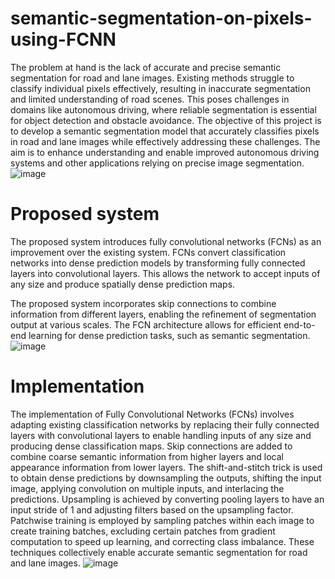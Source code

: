 # semantic-segmentation-on-pixels-using-FCNN
The problem at hand is the lack of accurate and precise semantic segmentation for road and lane images. Existing methods struggle to classify individual pixels effectively, resulting in inaccurate segmentation and limited understanding of road scenes. This poses challenges in domains like autonomous driving, where reliable segmentation is essential for object detection and obstacle avoidance. The objective of this project is to develop a semantic segmentation model that accurately classifies pixels in road and lane images while effectively addressing these challenges. The aim is to enhance understanding and enable improved autonomous driving systems and other applications relying on precise image segmentation.
![image](https://github.com/s180559/semantic-segmentation-on-pixels-using-FCNN/assets/111356869/dbea50ce-f72e-4612-ba4e-2a59b8ba11c5)
# Proposed system
The proposed system introduces fully convolutional networks (FCNs) as an improvement over the existing system. FCNs convert classification networks into dense prediction models by transforming fully connected layers into convolutional layers. This allows the network to accept inputs of any size and produce spatially dense prediction maps. 

The proposed system incorporates skip connections to combine information from different layers, enabling the refinement of segmentation output at various scales. The FCN architecture allows for efficient end-to-end learning for dense prediction tasks, such as semantic segmentation. 
![image](https://github.com/s180559/semantic-segmentation-on-pixels-using-FCNN/assets/111356869/98b44553-659b-4823-91fd-f6de537e49e5)
# Implementation
The implementation of Fully Convolutional Networks (FCNs) involves adapting existing classification networks by replacing their fully connected layers with convolutional layers to enable handling inputs of any size and producing dense classification maps. Skip connections are added to combine coarse semantic information from higher layers and local appearance information from lower layers. The shift-and-stitch trick is used to obtain dense predictions by downsampling the outputs, shifting the input image, applying convolution on multiple inputs, and interlacing the predictions. Upsampling is achieved by converting pooling layers to have an input stride of 1 and adjusting filters based on the upsampling factor. Patchwise training is employed by sampling patches within each image to create training batches, excluding certain patches from gradient computation to speed up learning, and correcting class imbalance. These techniques collectively enable accurate semantic segmentation for road and lane images.
![image](https://github.com/s180559/semantic-segmentation-on-pixels-using-FCNN/assets/111356869/416dafa7-9993-4f6a-a327-1c17643f2304)
